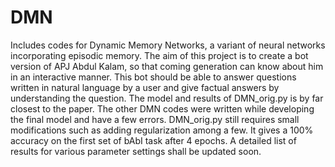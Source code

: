 # DMN

Includes codes for Dynamic Memory Networks, a variant of neural networks incorporating episodic memory. The aim of this project is to create a bot version of APJ Abdul Kalam, so that coming generation can know about him in an interactive manner. This bot should be able to answer questions written in natural language by a user and give factual answers by understanding the question.
The model and results of DMN_orig.py is by far closest to the paper.
The other DMN codes were written while developing the final model and have a few errors. DMN_orig.py still requires small modifications such as adding regularization among a few. It gives a 100% accuracy on the first set of bAbI task after 4 epochs. A detailed list of results for various parameter settings shall be updated soon.
